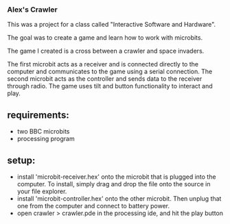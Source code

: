 ### Alex's Crawler

This was a project for a class called "Interactive Software and Hardware". 

The goal was to create a game and learn how to work with microbits. 

The game I created is a cross between a crawler and space invaders. 

The first microbit acts as a receiver and is connected directly to the computer and communicates to the game using a serial connection. The second microbit acts as the controller and sends data to the receiver through radio. The game uses tilt and button functionality to interact and play.

## requirements:
- two BBC microbits
- processing program

## setup:
- install 'microbit-receiver.hex' onto the microbit that is plugged into the computer. To install, simply drag and drop the file onto the source in your file explorer.
- install 'microbit-controller.hex' onto the other microbit. Then unplug that one from the computer and connect to battery power.
- open crawler > crawler.pde in the processing ide, and hit the play button
